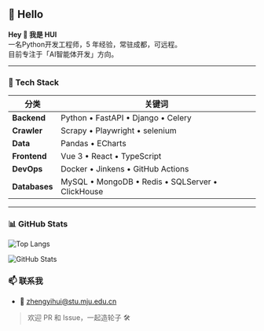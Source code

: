 ## 🙋 Hello


**Hey 👋 我是 HUI**  
一名Python开发工程师，5 年经验，常驻成都，可远程。  
目前专注于「AI智能体开发」方向。

---

### 🚀 Tech Stack

| 分类 | 关键词 |
|---|---|
| **Backend** | Python • FastAPI • Django • Celery |
| **Crawler** | Scrapy • Playwright • selenium |
| **Data** | Pandas • ECharts |
| **Frontend** | Vue 3 • React • TypeScript |
| **DevOps** | Docker • Jinkens • GitHub Actions |
| **Databases** | MySQL • MongoDB • Redis • SQLServer • ClickHouse|

---

### 📊 GitHub Stats

![Top Langs](https://github-readme-stats.vercel.app/api/top-langs/?username=HuiTurn&layout=compact&theme=onedark)

![GitHub Stats](https://github-readme-stats.vercel.app/api?username=HuiTurn&show_icons=true&theme=onedark)

### 📫 联系我

- 📧 zhengyihui@stu.mju.edu.cn

> 欢迎 PR 和 Issue，一起造轮子 🛠️
